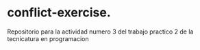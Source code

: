 # conflict-exercise.
Repositorio para la actividad numero 3 del trabajo practico 2 de la tecnicatura en programacion
